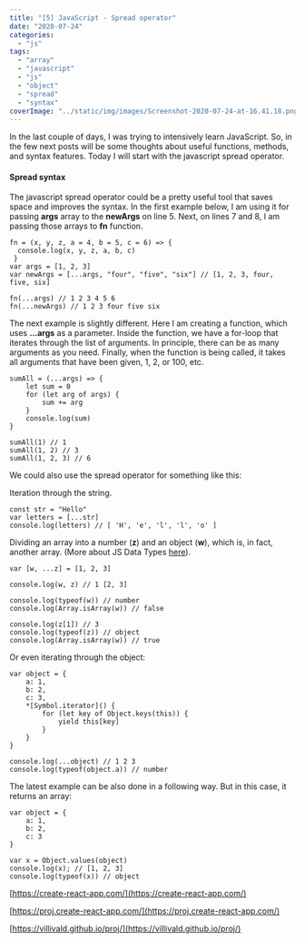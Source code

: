 ```yaml
---
title: "[5] JavaScript - Spread operator"
date: "2020-07-24"
categories:
  - "js"
tags:
  - "array"
  - "javascript"
  - "js"
  - "object"
  - "spread"
  - "syntax"
coverImage: "../static/img/images/Screenshot-2020-07-24-at-16.41.18.png"
---
```


In the last couple of days, I was trying to intensively learn JavaScript. So, in the few next posts will be some thoughts about useful functions, methods, and syntax features. Today I will start with the javascript spread operator.

#### Spread syntax

The javascript spread operator could be a pretty useful tool that saves space and improves the syntax. In the first example below, I am using it for passing **args** array to the **newArgs** on line 5. Next, on lines 7 and 8, I am passing those arrays to **fn** function.

```
fn = (x, y, z, a = 4, b = 5, c = 6) => {
  console.log(x, y, z, a, b, c)
 }
var args = [1, 2, 3]
var newArgs = [...args, "four", "five", "six"] // [1, 2, 3, four, five, six]

fn(...args) // 1 2 3 4 5 6
fn(...newArgs) // 1 2 3 four five six
```

The next example is slightly different. Here I am creating a function, which uses **…args** as a parameter. Inside the function, we have a for-loop that iterates through the list of arguments. In principle, there can be as many arguments as you need. Finally, when the function is being called, it takes all arguments that have been given, 1, 2, or 100, etc.

```
sumAll = (...args) => {
    let sum = 0
    for (let arg of args) {
        sum += arg
    }
    console.log(sum)
}

sumAll(1) // 1
sumAll(1, 2) // 3
sumAll(1, 2, 3) // 6
```

We could also use the spread operator for something like this:

Iteration through the string.

```
const str = "Hello"
var letters = [...str]
console.log(letters) // [ 'H', 'e', 'l', 'l', 'o' ]
```

Dividing an array into a number (**z**) and an object (**w**), which is, in fact, another array. (More about JS Data Types [here](https://create-react-app.com/javascript-data-types/)).

```
var [w, ...z] = [1, 2, 3]

console.log(w, z) // 1 [2, 3]

console.log(typeof(w)) // number
console.log(Array.isArray(w)) // false

console.log(z[1]) // 3
console.log(typeof(z)) // object
console.log(Array.isArray(w)) // true
```

Or even iterating through the object:

```
var object = {
    a: 1,
    b: 2,
    c: 3,
    *[Symbol.iterator]() {
        for (let key of Object.keys(this)) {
            yield this[key]
        }
    }
}

console.log(...object) // 1 2 3
console.log(typeof(object.a)) // number
```

The latest example can be also done in a following way. But in this case, it returns an array:

```
var object = {
    a: 1,
    b: 2,
    c: 3
}

var x = Object.values(object)
console.log(x); // [1, 2, 3]
console.log(typeof(x)) // object
```

[https://create-react-app.com/](https://create-react-app.com/)

[https://proj.create-react-app.com/](https://proj.create-react-app.com/)

[https://villivald.github.io/proj/](https://villivald.github.io/proj/)
